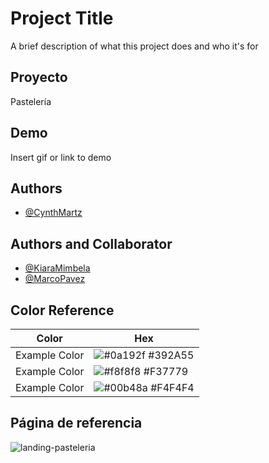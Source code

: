 
# Project Title

A brief description of what this project does and who it's for


##  Proyecto 
Pastelería
## Demo

Insert gif or link to demo


## Authors

- [@CynthMartz](https://github.com/CynthMartz/)

## Authors and Collaborator

- [@KiaraMimbela](https://github.com/KiaraMimbela/)
- [@MarcoPavez](https://github.com/MarcoPavez/)

## Color Reference

| Color             | Hex                                                                |
| ----------------- | ------------------------------------------------------------------ |
| Example Color | ![#0a192f](https://via.placeholder.com/10/0a192f?text=+) #392A55 |
| Example Color | ![#f8f8f8](https://via.placeholder.com/10/f8f8f8?text=+) #F37779 |
| Example Color | ![#00b48a](https://via.placeholder.com/10/00b48a?text=+) #F4F4F4 |


## Página de referencia
![landing-pasteleria](https://user-images.githubusercontent.com/111720722/228354781-55c78c83-6c2e-4266-8853-ffde2c77e0cb.jpeg)
